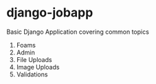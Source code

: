 # django-jobapp
Basic Django Application covering common topics 

1. Foams
2. Admin
3. File Uploads
4. Image Uploads
5. Validations
